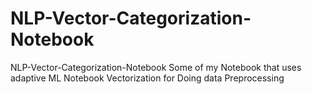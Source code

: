 # NLP-Vector-Categorization-Notebook
NLP-Vector-Categorization-Notebook Some of my Notebook that uses adaptive ML Notebook Vectorization for Doing data Preprocessing
